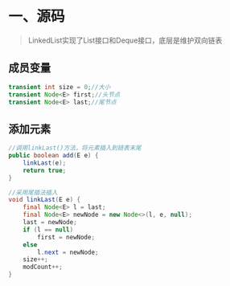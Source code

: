 # 一、源码

> LinkedList实现了List接口和Deque接口，底层是维护双向链表

## 成员变量

```java
transient int size = 0;//大小
transient Node<E> first;//头节点
transient Node<E> last;//尾节点
```



## 添加元素

```java
//调用linkLast()方法，将元素插入到链表末尾
public boolean add(E e) {
    linkLast(e);
    return true;
}
```



```java
//采用尾插法插入
void linkLast(E e) {
    final Node<E> l = last;
    final Node<E> newNode = new Node<>(l, e, null);
    last = newNode;
    if (l == null)
        first = newNode;
    else
        l.next = newNode;
    size++;
    modCount++;
}
```

